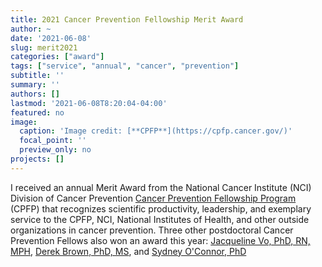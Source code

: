 ```yaml
---
title: 2021 Cancer Prevention Fellowship Merit Award
author: ~
date: '2021-06-08'
slug: merit2021
categories: ["award"]
tags: ["service", "annual", "cancer", "prevention"]
subtitle: ''
summary: ''
authors: []
lastmod: '2021-06-08T8:20:04-04:00'
featured: no
image: 
  caption: 'Image credit: [**CPFP**](https://cpfp.cancer.gov/)'
  focal_point: ''
  preview_only: no
projects: []
---
```


I received an annual Merit Award from the National Cancer Institute (NCI) Division of Cancer Prevention [Cancer Prevention Fellowship Program](https://cpfp.cancer.gov/) (CPFP) that recognizes scientific productivity, leadership, and
exemplary service to the CPFP, NCI, National Institutes of Health, and other outside organizations in cancer prevention. Three other postdoctoral Cancer Prevention Fellows also won an award this year: [Jacqueline Vo, PhD, RN, MPH](https://orcid.org/0000-0001-8891-4437), [Derek Brown, PhD, MS](https://orcid.org/0000-0001-8393-1713), and [Sydney O'Connor, PhD](https://orcid.org/0000-0003-0146-562X)
